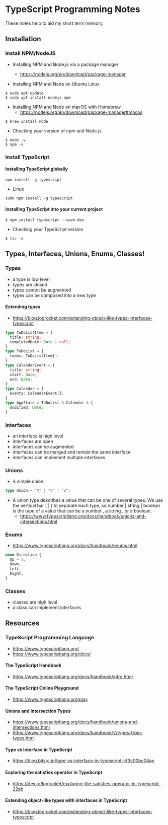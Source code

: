 # TypeScript Programming Notes

These notes help to aid my short term memory.

## Installation

### Install NPM/NodeJS
- Installing NPM and Node.js via a package manager
  - https://nodejs.org/en/download/package-manager

- Installing NPM and Node on Ubuntu Linux
```shell
$ sudo apt update
$ sudo apt install nodejs npm
  ```

- Installing NPM and Node on macOS with Homebrew
  - https://nodejs.org/en/download/package-manager#macos
```shell
$ brew install node
```

- Checking your version of npm and Node.js
```shell
$ node -v
$ npm -v
```

### Install TypeScript

#### Installing TypeScript globally
```shell
npm install -g typescript
```
- Linux
```shell
sudo npm install -g typescript
```
#### Installing TypeScript into your current project
```shell
$ npm install typescript --save-dev
```

- Checking your TypeScript version
```shell
$ tsc -v                        
```

## Types, Interfaces, Unions, Enums, Classes!

### Types
- a type is low level
- types are closed 
- types cannot be augmented
- types can be composed into a new type

#### Extending types
- https://blog.logrocket.com/extending-object-like-types-interfaces-typescript

```typescript
type ToDoListItem = {
  title: string;
  completedDate: Date | null;
}
type ToDoList = {
  todos: ToDoListItem[];
}
type CalendarEvent = {
  title: string;
  start: Date;
  end: Date;
}
type Calendar = {
  events: CalendarEvent[];
}
type AppState = ToDoList & Calendar & {
  modified: Date;
}
```

### Interfaces
- an interface is high level
- interfaces are open
- interfaces can be augmented
- interfaces can be merged and remain the same interface
- interfaces can implement multiple interfaces

### Unions
- A simple union:
```typescript
type Union = "X" | "Y" | "Z";
```

- A union type describes a value that can be one of several types. We use the vertical bar ( | ) to separate each type, so number | string | boolean is the type of a value that can be a number , a string , or a boolean.
  - https://www.typescriptlang.org/docs/handbook/unions-and-intersections.html

### Enums

- https://www.typescriptlang.org/docs/handbook/enums.html

```typescript
enum Direction {
  Up = 1,
  Down,
  Left,
  Right,
}
```

### Classes
- classes are high level
- a class can implement interfaces

## Resources

### TypeScript Programming Language
- https://www.typescriptlang.org/
- https://www.typescriptlang.org/docs/

#### The TypeScript Handbook
- https://www.typescriptlang.org/docs/handbook/intro.html

#### The TypeScript Online Playground
- https://www.typescriptlang.org/play

#### Unions and Intersection Types
- https://www.typescriptlang.org/docs/handbook/unions-and-intersections.html
- https://www.typescriptlang.org/docs/handbook/2/types-from-types.html

#### Type vs Interface in TypeScript
- https://blog.bitsrc.io/type-vs-interface-in-typescript-cf3c00bc04ae

#### Exploring the satisfies operator in TypeScript
- https://dev.to/logrocket/exploring-the-satisfies-operator-in-typescript-22ab

#### Extending object-like types with interfaces in TypeScript
- https://blog.logrocket.com/extending-object-like-types-interfaces-typescript


